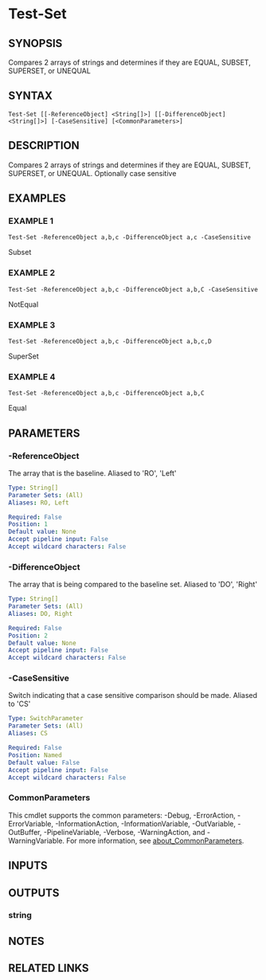 ﻿---
external help file: PoshFunctions-help.xml
Module Name: poshfunctions
online version:
schema: 2.0.0
---

# Test-Set

## SYNOPSIS
Compares 2 arrays of strings and determines if they are EQUAL, SUBSET, SUPERSET, or UNEQUAL

## SYNTAX

```
Test-Set [[-ReferenceObject] <String[]>] [[-DifferenceObject] <String[]>] [-CaseSensitive] [<CommonParameters>]
```

## DESCRIPTION
Compares 2 arrays of strings and determines if they are EQUAL, SUBSET, SUPERSET, or UNEQUAL.
Optionally case sensitive

## EXAMPLES

### EXAMPLE 1
```
Test-Set -ReferenceObject a,b,c -DifferenceObject a,c -CaseSensitive
```

Subset

### EXAMPLE 2
```
Test-Set -ReferenceObject a,b,c -DifferenceObject a,b,C -CaseSensitive
```

NotEqual

### EXAMPLE 3
```
Test-Set -ReferenceObject a,b,c -DifferenceObject a,b,c,D
```

SuperSet

### EXAMPLE 4
```
Test-Set -ReferenceObject a,b,c -DifferenceObject a,b,C
```

Equal

## PARAMETERS

### -ReferenceObject
The array that is the baseline.
Aliased to 'RO', 'Left'

```yaml
Type: String[]
Parameter Sets: (All)
Aliases: RO, Left

Required: False
Position: 1
Default value: None
Accept pipeline input: False
Accept wildcard characters: False
```

### -DifferenceObject
The array that is being compared to the baseline set.
Aliased to 'DO', 'Right'

```yaml
Type: String[]
Parameter Sets: (All)
Aliases: DO, Right

Required: False
Position: 2
Default value: None
Accept pipeline input: False
Accept wildcard characters: False
```

### -CaseSensitive
Switch indicating that a case sensitive comparison should be made.
Aliased to 'CS'

```yaml
Type: SwitchParameter
Parameter Sets: (All)
Aliases: CS

Required: False
Position: Named
Default value: False
Accept pipeline input: False
Accept wildcard characters: False
```

### CommonParameters
This cmdlet supports the common parameters: -Debug, -ErrorAction, -ErrorVariable, -InformationAction, -InformationVariable, -OutVariable, -OutBuffer, -PipelineVariable, -Verbose, -WarningAction, and -WarningVariable. For more information, see [about_CommonParameters](http://go.microsoft.com/fwlink/?LinkID=113216).

## INPUTS

## OUTPUTS

### string
## NOTES

## RELATED LINKS
